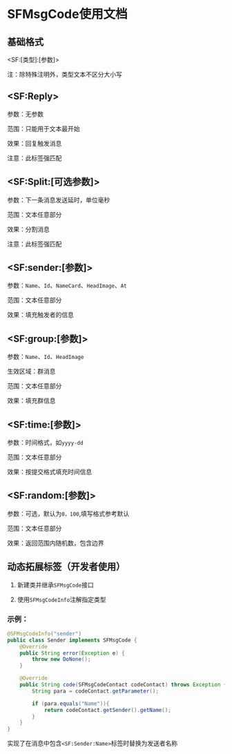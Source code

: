 # SFMsgCode使用文档

## 基础格式

\<SF:[类型]:[参数]>

注：除特殊注明外，类型文本不区分大小写

## \<SF:Reply>

参数：无参数

范围：只能用于文本最开始

效果：回复触发消息

注意：此标签强匹配

## \<SF:Split:[可选参数]>

参数：下一条消息发送延时，单位毫秒

范围：文本任意部分

效果：分割消息

注意：此标签强匹配

## \<SF:sender:[参数]>

参数：`Name`、`Id`、`NameCard`、`HeadImage`、`At`

范围：文本任意部分

效果：填充触发者的信息

## \<SF:group:[参数]>

参数：`Name`、`Id`、`HeadImage`

生效区域：群消息

范围：文本任意部分

效果：填充群信息

## \<SF:time:[参数]>

参数：时间格式，如`yyyy-dd`

范围：文本任意部分

效果：按提交格式填充时间信息

## \<SF:random:[参数]>

参数：可选，默认为`0，100`,填写格式参考默认

范围：文本任意部分

效果：返回范围内随机数，包含边界

## 动态拓展标签（开发者使用）

1. 新建类并继承`SFMsgCode`接口

2. 使用`SFMsgCodeInfo`注解指定类型

### 示例：

```java
@SFMsgCodeInfo("sender")
public class Sender implements SFMsgCode {
    @Override
    public String error(Exception e) {
        throw new DoNone();
    }

    @Override
    public String code(SFMsgCodeContact codeContact) throws Exception {
        String para = codeContact.getParameter();

        if (para.equals("Name")){
            return codeContact.getSender().getName();
        }
    }
}
```

实现了在消息中包含`<SF:Sender:Name>`标签时替换为发送者名称